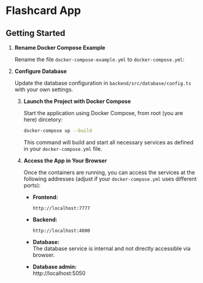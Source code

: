 # Flashcard App

## Getting Started

1. **Rename Docker Compose Example**

    Rename the file `docker-compose-example.yml` to `docker-compose.yml`:


2. **Configure Database**

    Update the database configuration in `backend/src/database/config.ts` with your own settings.

    3. **Launch the Project with Docker Compose**

        Start the application using Docker Compose, from root (you are here) dircetory:

        ```bash
        docker-compose up --build
        ```

        This command will build and start all necessary services as defined in your `docker-compose.yml` file.

    4. **Access the App in Your Browser**

        Once the containers are running, you can access the services at the following addresses (adjust if your `docker-compose.yml` uses different ports):

        - **Frontend:**  
          ```
          http://localhost:7777
          ```
        - **Backend:**  
          ```
          http://localhost:4000
          ```
        - **Database:**  
          The database service is internal and not directly accessible via browser.

        - **Database admin:**  
          http://localhost:5050
